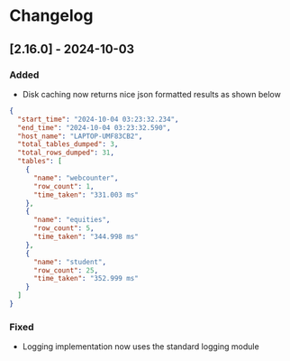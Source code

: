# Changelog

## [2.16.0] - 2024-10-03
### Added
- Disk caching now returns nice json formatted results as shown below
```json
{
  "start_time": "2024-10-04 03:23:32.234",
  "end_time": "2024-10-04 03:23:32.590",
  "host_name": "LAPTOP-UMF83CB2",
  "total_tables_dumped": 3,
  "total_rows_dumped": 31,
  "tables": [
    {
      "name": "webcounter",
      "row_count": 1,
      "time_taken": "331.003 ms"
    },
    {
      "name": "equities",
      "row_count": 5,
      "time_taken": "344.998 ms"
    },
    {
      "name": "student",
      "row_count": 25,
      "time_taken": "352.999 ms"
    }
  ]
}

```

### Fixed
- Logging implementation now uses the standard logging module


